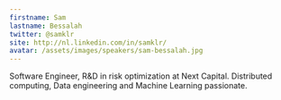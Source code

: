 ```yaml
---
firstname: Sam
lastname: Bessalah
twitter: @samklr
site: http://nl.linkedin.com/in/samklr/
avatar: /assets/images/speakers/sam-bessalah.jpg
---
```


Software Engineer, R&D in risk optimization at Next Capital.
Distributed computing,  Data engineering and Machine Learning passionate. 